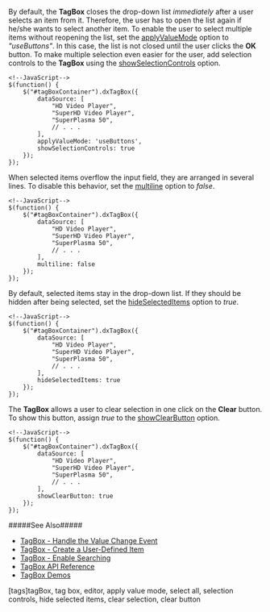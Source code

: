 By default, the **TagBox** closes the drop-down list _immediately_ after a user selects an item from it. Therefore, the user has to open the list again if he/she wants to select another item. To enable the user to select multiple items without reopening the list, set the [applyValueMode](/api-reference/10%20UI%20Widgets/dxTagBox/1%20Configuration/applyValueMode.md '/Documentation/ApiReference/UI_Widgets/dxTagBox/Configuration/#applyValueMode') option to *"useButtons"*. In this case, the list is not closed until the user clicks the **OK** button. To make multiple selection even easier for the user, add selection controls to the **TagBox** using the [showSelectionControls](/api-reference/10%20UI%20Widgets/dxSelectBox/1%20Configuration/showSelectionControls.md '/Documentation/ApiReference/UI_Widgets/dxTagBox/Configuration/#showSelectionControls') option.

    <!--JavaScript-->
    $(function() {
        $("#tagBoxContainer").dxTagBox({
            dataSource: [
                "HD Video Player",
                "SuperHD Video Player",
                "SuperPlasma 50",
                // . . .
            ],
            applyValueMode: 'useButtons',
            showSelectionControls: true
        });
    });

When selected items overflow the input field, they are arranged in several lines. To disable this behavior, set the [multiline](/api-reference/10%20UI%20Widgets/dxTagBox/1%20Configuration/multiline.md '/Documentation/ApiReference/UI_Widgets/dxTagBox/Configuration/#multiline') option to *false*.

    <!--JavaScript-->
    $(function() {
        $("#tagBoxContainer").dxTagBox({
            dataSource: [
                "HD Video Player",
                "SuperHD Video Player",
                "SuperPlasma 50",
                // . . .
            ],
            multiline: false
        });
    });

By default, selected items stay in the drop-down list. If they should be hidden after being selected, set the [hideSelectedItems](/api-reference/10%20UI%20Widgets/dxTagBox/1%20Configuration/hideSelectedItems.md '/Documentation/ApiReference/UI_Widgets/dxTagBox/Configuration/#hideSelectedItems') option to *true*.

    <!--JavaScript-->
    $(function() {
        $("#tagBoxContainer").dxTagBox({
            dataSource: [
                "HD Video Player",
                "SuperHD Video Player",
                "SuperPlasma 50",
                // . . .
            ],
            hideSelectedItems: true
        });
    });

The **TagBox** allows a user to clear selection in one click on the **Clear** button. To show this button, assign *true* to the [showClearButton](/api-reference/10%20UI%20Widgets/dxTextEditor/1%20Configuration/showClearButton.md '/Documentation/ApiReference/UI_Widgets/dxTagBox/Configuration/#showClearButton') option.

    <!--JavaScript-->
    $(function() {
        $("#tagBoxContainer").dxTagBox({
            dataSource: [
                "HD Video Player",
                "SuperHD Video Player",
                "SuperPlasma 50",
                // . . .
            ],
            showClearButton: true
        });
    });

#####See Also#####
- [TagBox - Handle the Value Change Event](/concepts/05%20Widgets/TagBox/04%20Handle%20the%20Value%20Change%20Event.md '/Documentation/Guide/Widgets/TagBox/Handle_the_Value_Change_Event/')
- [TagBox - Create a User-Defined Item](/concepts/05%20Widgets/TagBox/15%20Create%20a%20User-Defined%20Item.md '/Documentation/Guide/Widgets/TagBox/Create_a_User-Defined_Item/')
- [TagBox - Enable Searching](/concepts/05%20Widgets/TagBox/10%20Enable%20Searching.md '/Documentation/Guide/Widgets/TagBox/Enable_Searching/')
- [TagBox API Reference](/api-reference/10%20UI%20Widgets/dxTagBox '/Documentation/ApiReference/UI_Widgets/dxTagBox/')
- [TagBox Demos](https://js.devexpress.com/Demos/WidgetsGallery/#demo/editors-tag_box-overview)

[tags]tagBox, tag box, editor, apply value mode, select all, selection controls, hide selected items, clear selection, clear button